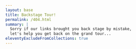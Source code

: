 ```yaml
---
layout: base
title: Backstage Tour!
permalink: /404.html
summary: |
  Sorry if our links brought you back stage by mistake,
  let's help you get back on the grand tour...
eleventyExcludeFromCollections: true
---
```

